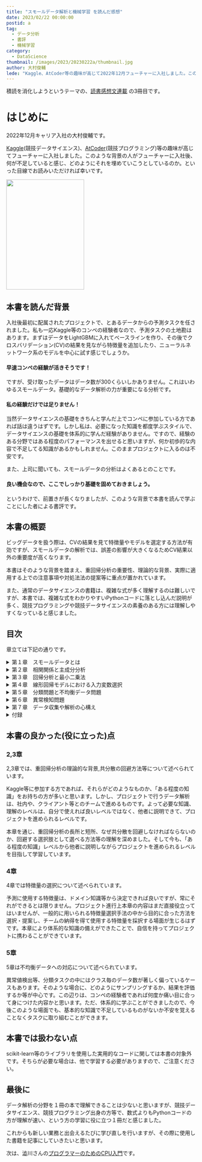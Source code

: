 ```yaml
---
title: "スモールデータ解析と機械学習 を読んだ感想"
date: 2023/02/22 00:00:00
postid: a
tag:
  - データ分析
  - 書評
  - 機械学習
category:
  - DataScience
thumbnail: /images/2023/20230222a/thumbnail.jpg
author: 大村俊輔
lede: "Kaggle、AtCoder等の趣味が高じて2022年12月フューチャーに入社しました。このような背景の人がフューチャーに入社後、何が不足していると感じ、どのようにそれを埋めていこうとしているのか。といった目線でお読みいただければ幸いです。"
---
```


積読を消化しようというテーマの、[読書感想文連載](/articles/20230217a/) の3冊目です。

# はじめに

2022年12月キャリア入社の大村俊輔です。

[Kaggle](https://www.kaggle.com/)(競技データサイエンス)、[AtCoder](https://atcoder.jp/)(競技プログラミング)等の趣味が高じてフューチャーに入社しました。このような背景の人がフューチャーに入社後、何が不足していると感じ、どのようにそれを埋めていこうとしているのか。といった目線でお読みいただければ幸いです。

<img src="/images/2023/20230222a/51yTAYkJ9XL._SY291_BO1,204,203,200_QL40_ML2_.jpg" alt="" width="207" height="293" loading="lazy">

## 本書を読んだ背景

入社後最初に配属されたプロジェクトで、とあるデータからの予測タスクを任されました。私も一応Kaggle等のコンペの経験者なので、予測タスクの土地勘はあります。まずはデータをLightGBMに入れてベースラインを作り、その後でクロスバリデーション(CV)の結果を見ながら特徴量を追加したり、ニューラルネットワーク系のモデルを中心に試す感じでしょうか。

#### 早速コンペの経験が活きそうです！

ですが、受け取ったデータはデータ数が300くらいしかありません。これはいわゆるスモールデータ。基礎的なデータ解析の力が重要になる分析です。

#### 私の経験だけでは足りません！

当然データサイエンスの基礎をきちんと学んだ上でコンペに参加している方であれば話は違うはずです。しかし私は、必要になった知識を都度学ぶスタイルで、データサイエンスの基礎を体系的に学んだ経験がありません。ですので、経験のある分野ではある程度のパフォーマンスを出せると思いますが、何か初歩的な内容で不足してる知識があるかもしれません。このままプロジェクトに入るのは不安です。

また、上司に聞いても、スモールデータの分析はよくあるとのことです。

#### 良い機会なので、ここでしっかり基礎を固めておきましょう。

というわけで、前置きが長くなりましたが、このような背景で本書を読んで学ぶことにした者による書評です。

## 本書の概要

ビッグデータを扱う際は、CVの結果を見て特徴量やモデルを選定する方法が有効ですが、スモールデータの解析では、誤差の影響が大きくなるためCV結果以外の重要度が高くなります。

本書はそのような背景を踏まえ、重回帰分析の重要性、理論的な背景、実際に適用する上での注意事項や対処法法の提案等に重点が置かれています。

また、通常のデータサイエンスの書籍は、複雑な式が多く理解するのは難しいですが、本書では、複雑な式をわかりやすいPythonコードに落とし込んだ説明が多く、競技プログラミングや競技データサイエンスの素養のある方には理解しやすくなっていると感じました。

## 目次

章立ては下記の通りです。

<details><summary>第１章　スモールデータとは</summary>
<dd>1.1  ビッグデータからスモールデータへ</dd>
<dd>1.2  スモールデータ解析の特徴</dd>
<dd>1.3  本書の構成</dd>
</details>
<details><summary>第２章　相関関係と主成分分析</summary>
<dd>2.1  データの前処理</dd>
<dd>2.2  共分散と相関関係</dd>
<dd>2.3  相関関係≠因果関係</dd>
<dd>2.4  多変数間の相関関係</dd>
<dd>2.5  主成分分析(PCA)とは</dd>
<dd>2.6  データの特徴</dd>
<dd>2.7  第1主成分の導出</dd>
<dd>2.8  第r主成分の導出</dd>
<dd>2.9  PCAの数値例</dd>
<dd>2.10 主成分数の決定</dd>
<dd>2.11 PCAの行列表現</dd>
<dd>2.12 PCAと特異値分解</dd>
</details>
<details><summary>第３章　回帰分析と最小二乗法</summary>
<dd>3.1  回帰分析とは</dd>
<dd>3.2  最小二乗法</dd>
<dd>3.3  回帰係数と相関係数</dd>
<dd>3.4  最小二乗法の幾何学的意味</dd>
<dd>3.5  ガウス-マルコフの定理</dd>
<dd>3.6  最尤法と最小二乗法</dd>
<dd>3.7  多重共線性の問題</dd>
<dd>3.8  サンプル数が入力変数の数よりも少ない場合</dd>
<dd>3.9  疑似逆行列を用いる方法</dd>
<dd>3.10 主成分回帰(PCR)</dd>
<dd>3.11 リッジ回帰</dd>
<dd>3.12 部分的最小二乗法(PLS)</dd>
<dd>3.13 PLS1モデルの導出</dd>
<dd>3.14 PLS1モデルのNIPALSアルゴリズム</dd>
<dd>3.15 重回帰モデルへの変換</dd>
<dd>3.16 出力変数が複数ある場合(PLS2)</dd>
<dd>3.17 PLSと固有値問題・特異値分解</dd>
<dd>3.18 ハイパーパラメータの調整</dd>
<dd>3.19 回帰モデルの性能評価</dd>
<dd>3.20 分光分析による物性推定</dd>
<dd>　　3.20.1 分光法</dd>
<dd>　　3.20.2 ディーゼル燃料の物性推定</dd>
</details>
<details><summary>第４章　線形回帰モデルにおける入力変数選択</summary>
<dd>4.1  オッカムの剃刀とモデルの複雑さ</dd>
<dd>4.2  赤池情報量規準(AIC)</dd>
<dd>4.3  ステップワイズ法</dd>
<dd>4.4  Lasso回帰</dd>
<dd>　　4.4.1 リッジ回帰に近似する方法</dd>
<dd>　　4.4.2 最小角回帰(LARS)</dd>
<dd>4.5  PLS向けの変数選択手法</dd>
<dd>4.6  相関関係に基づいた変数クラスタリングによる入力変数選択</dd>
<dd>　　4.6.1 クラスタリング</dd>
<dd>　　4.6.2 k-平均法</dd>
<dd>　　4.6.3 NCスペクトラルクラスタリング(NCSC)</dd>
<dd>　　4.6.4 NCSCの例題</dd>
<dd>　　4.6.5 NCSCを用いた入力変数選択(NCSC-VS)</dd>
<dd>4.7  NIRスペクトルの検量線入力波長選択</dd>
</details>
<details><summary>第５章　分類問題と不均衡データ問題</summary>
<dd>5.1  分類問題とは</dd>
<dd>5.2  線形判別分析</dd>
<dd>5.3  線形判別分析とレイリー商</dd>
<dd>5.4  カットオフの決定</dd>
<dd>5.5  線形判別分析と最小二乗法</dd>
<dd>5.6  分類モデルの性能評価</dd>
<dd>5.7  ROC曲線とAUC</dd>
<dd>5.8  線形判別分析における不均衡データ問題</dd>
<dd>5.9  データの不均衡度</dd>
<dd>5.10 サンプリング手法</dd>
<dd>5.11 アンダーサンプリング</dd>
<dd>　　5.11.1 サンプル選択型アンダーサンプリング</dd>
<dd>　　5.11.2 サンプル生成型アンダーサンプリング</dd>
<dd>　　5.11.3 オーバーサンプリング</dd>
<dd>　　5.11.4 アンダーサンプリングとオーバーサンプリングの組み合わせ</dd>
<dd>5.12 アンサンブル学習</dd>
<dd>5.13 判別木</dd>
<dd>5.14 バンキングとランダムフォレスト</dd>
<dd>5.15 ブースティング</dd>
<dd>　　5.15.1 AdaBoost</dd>
<dd>5.16 サンプリング手法とアンサンブル学習の組み合わせ</dd>
<dd>5.17 不均衡データにおける性能評価</dd>
<dd>5.18 ケーススタディ</dd>
<dd>　　5.18.1 データセットの準備</dd>
<dd>　　5.18.2 モデルの学習</dd>
<dd>　　5.18.3 モデル学習結果</dd>
</details>
<details><summary>第６章　異常検知問題</summary>
<dd>6.1  局所外れ値因子法(LOF)</dd>
<dd>　　6.1.1 局所密度</dd>
<dd>　　6.1.2 到達可能性距離</dd>
<dd>6.2  アイソレーションフォレスト</dd>
<dd>6.3  多変量統計的プロセス管理(MSPC)</dd>
<dd>　　6.3.1  USPCとMSPC</dd>
<dd>　　6.3.2  T<SUP>2</SUP>統計量とQ統計量</dd>
<dd>　　6.3.3  寄与プロットによる異常診断</dd>
<dd>6.4  オートエンコーダ(AE)</dd>
<dd>6.5  管理限界の調整</dd>
<dd>6.6  時系列データの取り扱い</dd>
<dd>6.7  砂山のパラドックス</dd>
<dd>6.8  Tennessee Eastman プロセスの異常検知</dd>
<dd>　　6.8.1  TEプロセス</dd>
<dd>　　6.8.2  データの前処理</dd>
<dd>6.9  モデルの学習と異常検知</dd>
<dd>6.10 異常検知結果</dd>
<dd>　　6.10.1 異常診断</dd>
</details>
<details><summary>第７章　データ収集や解析の心構え</summary>
<dd>7.1  機械学習の手順</dd>
<dd>7.2  そもそもデータを使って何をやりたいのか</dd>
<dd>7.3  PICO</dd>
<dd>7.4  データの文脈を理解する</dd>
<dd>7.5  現地現物と三現主義</dd>
<dd>7.6  現場とのコミュニケーション</dd>
<dd>7.7  解析データセット構築に責任を持つ</dd>
<dd>7.8  どうしてもうまくいかないときは</dd>
</details>
<details><summary>付録</summary>
<dd>A.1  標本分散と母分散</dd>
<dd>A.2  LARSアルゴリズム</dd>
<dd>A.3  Mcut法と固有値問題</dd>
<dd>A.4  主成分分析と自己符号化器の関係</dd>
</details>

## 本書の良かった(役に立った)点

### 2,3章

2,3章では、重回帰分析の理論的な背景,共分散の回避方法等について述べられています。

Kaggle等に参加する方であれば、それらがどのようなものか、「ある程度の知識」をお持ちの方が多いと思います。しかし、プロジェクトで行うデータ解析は、社内や、クライアント等とのチームで進めるものです。よって必要な知識、理解のレベルは、自分で使えれば良いレベルではなく、他者に説明できて、プロジェクトを進められるレベルです。

本章を通じ、重回帰分析の長所と短所、なぜ共分散を回避しなければならないのか、回避する選択肢として選べる方法等の理解を深めました。そして今も、「ある程度の知識」レベルから他者に説明しながらプロジェクトを進められるレベルを目指して学習しています。

### 4章

4章では特徴量の選択について述べられています。

予測に使用する特徴量は、ドメイン知識等から決定できれば良いですが、常にそれができるとは限りません。プロジェクト進行上本章の内容はまだ直接役立ってはいませんが、一般的に用いられる特徴量選択手法の中から目的に合った方法を選択・提案し、チームの納得を得て使用する特徴量を採択する場面が生じるはずです。本章により体系的な知識の備えができたことで、自信を持ってプロジェクトに携わることができています。

### 5章

5章は不均衡データへの対応について述べられています。

異常値検出等、分類タスクの中にはクラス毎のデータ数が著しく偏っているケースもあります。そのような場合に、どのようにサンプリングするか、結果を評価するか等が中心です。この辺りは、コンペの経験者であれば何度か痛い目に合って身につけた内容かと思います。ただ、体系的に学ぶことができましたので、今後このような場面でも、基本的な知識で不足しているものがないか不安を覚えることなくタスクに取り組むことができます。

## 本書では扱わない点

scikit-learn等のライブラリを使用した実用的なコードに関しては本書の対象外です。そちらが必要な場合は、他で学習する必要がありますので、ご注意ください。

## 最後に

データ解析の分野を１冊の本で理解できることは少ないと思いますが、競技データサイエンス、競技プログラミング出身の方等で、数式よりもPythonコードの方が理解が速い、という方の学習に役に立つ１冊だと感じました。

これからも新しい業務と出会えるたびに学び直しを行いますが、その際に使用した書籍を記事にしていきたいと思います。

次は、澁川さんの[プログラマーのためのCPU入門](/articles/20230224a/)です。
